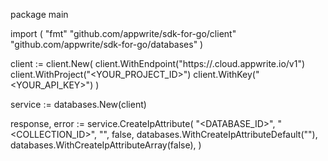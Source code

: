 package main

import (
    "fmt"
    "github.com/appwrite/sdk-for-go/client"
    "github.com/appwrite/sdk-for-go/databases"
)

client := client.New(
    client.WithEndpoint("https://<REGION>.cloud.appwrite.io/v1")
    client.WithProject("<YOUR_PROJECT_ID>")
    client.WithKey("<YOUR_API_KEY>")
)

service := databases.New(client)

response, error := service.CreateIpAttribute(
    "<DATABASE_ID>",
    "<COLLECTION_ID>",
    "",
    false,
    databases.WithCreateIpAttributeDefault(""),
    databases.WithCreateIpAttributeArray(false),
)
